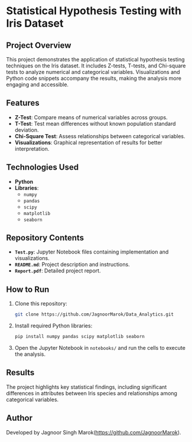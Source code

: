 # Statistical Hypothesis Testing with Iris Dataset  

## Project Overview  
This project demonstrates the application of statistical hypothesis testing techniques on the Iris dataset. It includes Z-tests, T-tests, and Chi-square tests to analyze numerical and categorical variables. Visualizations and Python code snippets accompany the results, making the analysis more engaging and accessible.  

## Features  
- **Z-Test**: Compare means of numerical variables across groups.  
- **T-Test**: Test mean differences without known population standard deviation.  
- **Chi-Square Test**: Assess relationships between categorical variables.  
- **Visualizations**: Graphical representation of results for better interpretation.  

## Technologies Used  
- **Python**  
- **Libraries**:  
  - `numpy`  
  - `pandas`  
  - `scipy`  
  - `matplotlib`  
  - `seaborn`  

## Repository Contents  
- **`Test.py`**: Jupyter Notebook files containing implementation and visualizations.   
- **`README.md`**: Project description and instructions.  
- **`Report.pdf`**: Detailed project report.  

## How to Run  
1. Clone this repository:  
   ```bash  
   git clone https://github.com/JagnoorMarok/Data_Analytics.git  
   ```  
2. Install required Python libraries:  
   ```bash  
   pip install numpy pandas scipy matplotlib seaborn  
   ```  
3. Open the Jupyter Notebook in `notebooks/` and run the cells to execute the analysis.  

## Results  
The project highlights key statistical findings, including significant differences in attributes between Iris species and relationships among categorical variables.  

## Author  
Developed by Jagnoor Singh Marok(https://github.com/JagnoorMarok).  
